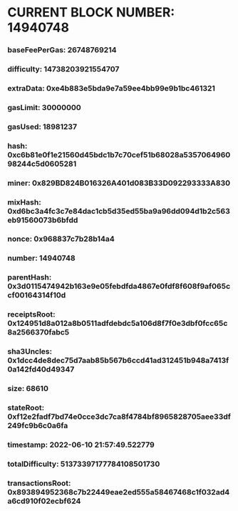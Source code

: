# CURRENT BLOCK NUMBER: 14940748

### baseFeePerGas: 26748769214
### difficulty: 14738203921554707
### extraData: 0xe4b883e5bda9e7a59ee4bb99e9b1bc461321
### gasLimit: 30000000
### gasUsed: 18981237
### hash: 0xc6b81e0f1e21560d45bdc1b7c70cef51b68028a535706496098244c5d0605281
### miner: 0x829BD824B016326A401d083B33D092293333A830
### mixHash: 0xd6bc3a4fc3c7e84dac1cb5d35ed55ba9a96dd094d1b2c563eb91560073b6bfdd
### nonce: 0x968837c7b28b14a4
### number: 14940748
### parentHash: 0x3d0115474942b163e9e05febdfda4867e0fdf8f608f9af065ccf00164314f10d
### receiptsRoot: 0x124951d8a012a8b0511adfdebdc5a106d8f7f0e3dbf0fcc65c8a2566370fabc5
### sha3Uncles: 0x1dcc4de8dec75d7aab85b567b6ccd41ad312451b948a7413f0a142fd40d49347
### size: 68610
### stateRoot: 0xf12e2fadf7bd74e0cce3dc7ca8f4784bf8965828705aee33df249fc9b6c0a6fa
### timestamp: 2022-06-10 21:57:49.522779
### totalDifficulty: 51373397177784108501730
### transactionsRoot: 0x893894952368c7b22449eae2ed555a58467468c1f032ad4a6cd910f02ecbf624

